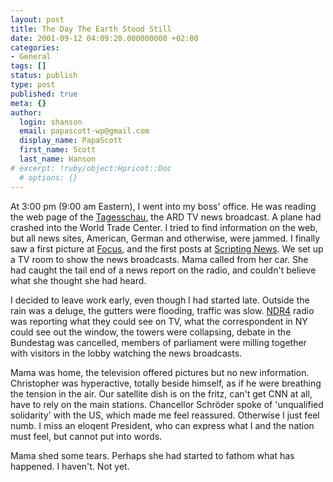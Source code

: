 ```yaml
---
layout: post
title: The Day The Earth Stood Still
date: 2001-09-12 04:09:20.000000000 +02:00
categories:
- General
tags: []
status: publish
type: post
published: true
meta: {}
author:
  login: shanson
  email: papascott-wp@gmail.com
  display_name: PapaScott
  first_name: Scott
  last_name: Hanson
# excerpt: !ruby/object:Hpricot::Doc
  # options: {}
---
```

<p>At 3:00 pm (9:00 am Eastern), I went into my boss' office. He was reading the web page of the <a href="http://www.tagesschau.de">Tagesschau</a>, the ARD TV news broadcast. A plane had crashed into the World Trade Center. I tried to find information on the web, but all news sites, American, German and otherwise, were jammed. I finally saw a first picture at <a href="http://www.focus.de">Focus</a>, and the first posts at <a href="http://www.scripting.com">Scripting News</a>. We set up a TV room to show the news broadcasts. Mama called from her car. She had caught the tail end of a news report on the radio, and couldn't believe what she thought she had heard.</p>
<p>I decided to leave work early, even though I had started late. Outside the rain was a deluge, the gutters were flooding, traffic was slow. <a href="//www.ndr4.de">NDR4</a> radio was reporting what they could see on TV, what the correspondent in NY could see out the window, the towers were collapsing, debate in the Bundestag was cancelled, members of parliament were milling together with visitors in the lobby watching the news broadcasts. </p>
<p>Mama was home, the television offered pictures but no new information. Christopher was hyperactive, totally beside himself, as if he were breathing the tension in the air. Our satellite dish is on the fritz, can't get CNN at all, have to rely on the main stations. Chancellor Schröder spoke of 'unqualified solidarity' with the US, which made me feel reassured. Otherwise I just feel numb. I miss an eloqent President, who can express what I and the nation must feel, but cannot put into words.</p>
<p>Mama shed some tears. Perhaps she had started to fathom what has happened. I haven't. Not yet.</p>
